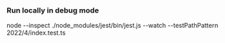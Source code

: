 ### Run locally in debug mode

node --inspect ./node_modules/jest/bin/jest.js --watch --testPathPattern 2022/4/index.test.ts
